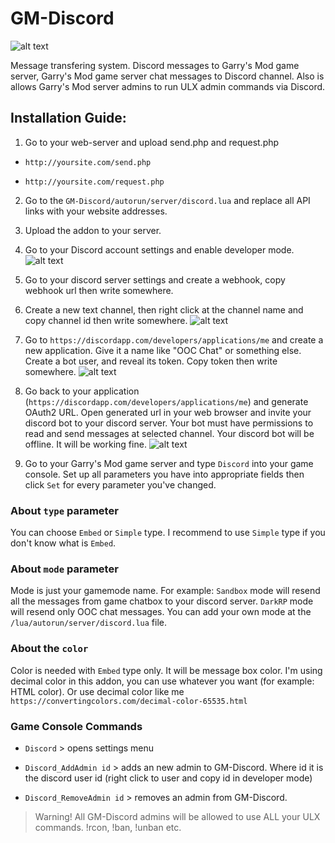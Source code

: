# GM-Discord
![alt text](https://i.imgur.com/L22htpB.jpg)

Message transfering system. Discord messages to Garry's Mod game server, Garry's Mod game server chat messages to Discord channel. Also is allows Garry's Mod server admins to run ULX admin commands via Discord.

## Installation Guide:
1. Go to your web-server and upload send.php and request.php

- `http://yoursite.com/send.php`

- `http://yoursite.com/request.php`

2. Go to the `GM-Discord/autorun/server/discord.lua` and replace all API links with your website addresses.

3. Upload the addon to your server.

4. Go to your Discord account settings and enable developer mode.
![alt text](https://i.imgur.com/mdwS4sR.gif)

5. Go to your discord server settings and create a webhook, copy webhook url then write somewhere.

6. Create a new text channel, then right click at the channel name and copy channel id then write somewhere.
![alt text](https://i.imgur.com/RVyzR4U.gif)

7. Go to `https://discordapp.com/developers/applications/me` and create a new application.
Give it a name like "OOC Chat" or something else. Create a bot user, and reveal its token.
Copy token then write somewhere.
![alt text](https://i.imgur.com/T9CMjuI.gif)

8. Go back to your application (`https://discordapp.com/developers/applications/me`) and generate OAuth2 URL. Open generated url in your web browser and invite your discord bot to your discord server. Your bot must have permissions to read and send messages at selected channel. Your discord bot will be offline. It will be working fine.
![alt text](https://i.imgur.com/vglOGl1.gif)

9. Go to your Garry's Mod game server and type `Discord` into your game console. Set up all parameters you have into appropriate fields then click `Set` for every parameter you've changed.


### About `type` parameter
You can choose `Embed` or `Simple` type. I recommend to use `Simple` type if you don't know what is `Embed`.

### About `mode` parameter
Mode is just your gamemode name. For example: `Sandbox` mode will resend all the messages from game chatbox to your discord server. `DarkRP` mode will resend only OOC chat messages. You can add your own mode at the `/lua/autorun/server/discord.lua` file.

### About the `color`
Color is needed with `Embed` type only. It will be message box color. I'm using decimal color in this addon, you can use whatever you want (for example: HTML color). Or use decimal color like me `https://convertingcolors.com/decimal-color-65535.html`

### Game Console Commands
- `Discord` > opens settings menu

- `Discord_AddAdmin id` > adds an new admin to GM-Discord. Where id it is the discord user id (right click to user and copy id in developer mode)

- `Discord_RemoveAdmin id` > removes an admin from GM-Discord.

> Warning! All GM-Discord admins will be allowed to use ALL your ULX commands. !rcon, !ban, !unban etc.
